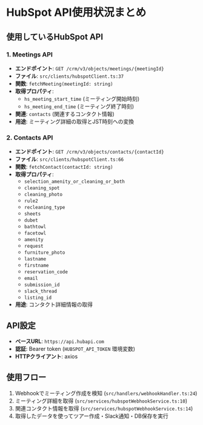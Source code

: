 # HubSpot API使用状況まとめ

## 使用しているHubSpot API

### 1. Meetings API
- **エンドポイント**: `GET /crm/v3/objects/meetings/{meetingId}`
- **ファイル**: `src/clients/hubspotClient.ts:37`
- **関数**: `fetchMeeting(meetingId: string)`
- **取得プロパティ**: 
  - `hs_meeting_start_time` (ミーティング開始時刻)
  - `hs_meeting_end_time` (ミーティング終了時刻)
- **関連**: `contacts` (関連するコンタクト情報)
- **用途**: ミーティング詳細の取得とJST時刻への変換

### 2. Contacts API
- **エンドポイント**: `GET /crm/v3/objects/contacts/{contactId}`
- **ファイル**: `src/clients/hubspotClient.ts:66`
- **関数**: `fetchContact(contactId: string)`
- **取得プロパティ**: 
  - `selection_amenity_or_cleaning_or_both`
  - `cleaning_spot`
  - `cleaning_photo`
  - `rule2`
  - `recleaning_type`
  - `sheets`
  - `dubet`
  - `bathtowl`
  - `facetowl`
  - `amenity`
  - `request`
  - `furniture_photo`
  - `lastname`
  - `firstname`
  - `reservation_code`
  - `email`
  - `submission_id`
  - `slack_thread`
  - `listing_id`
- **用途**: コンタクト詳細情報の取得

## API設定
- **ベースURL**: `https://api.hubapi.com`
- **認証**: Bearer token (`HUBSPOT_API_TOKEN` 環境変数)
- **HTTPクライアント**: axios

## 使用フロー
1. Webhookでミーティング作成を検知 (`src/handlers/webhookHandler.ts:24`)
2. ミーティング詳細を取得 (`src/services/hubspotWebhookService.ts:10`)
3. 関連コンタクト情報を取得 (`src/services/hubspotWebhookService.ts:14`)
4. 取得したデータを使ってツアー作成・Slack通知・DB保存を実行